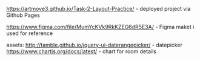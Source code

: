 https://artmove3.github.io/Task-2-Layout-Practice/ - deployed project via Github Pages

https://www.figma.com/file/MumYcKVk9RkKZEG6dR5E3A/ - Figma maket i used for reference

assets:
http://tamble.github.io/jquery-ui-daterangepicker/ - datepicker
https://www.chartjs.org/docs/latest/ - chart for room details
